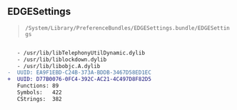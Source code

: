 ## EDGESettings

> `/System/Library/PreferenceBundles/EDGESettings.bundle/EDGESettings`

```diff

   - /usr/lib/libTelephonyUtilDynamic.dylib
   - /usr/lib/liblockdown.dylib
   - /usr/lib/libobjc.A.dylib
-  UUID: EA9F1EBD-C24B-373A-BDDB-3467D58ED1EC
+  UUID: D77B0076-0FC4-392C-AC21-4C497D8F82D5
   Functions: 89
   Symbols:   422
   CStrings:  382

```
